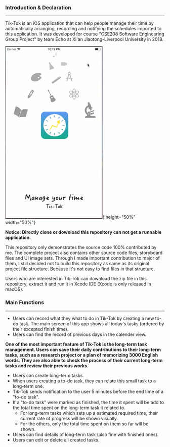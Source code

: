 ### Introduction & Declaration
---
Tik-Tok is an iOS application that can help people manage their time by automatically arranging, recording and notifying the schedules imported to this application. It was developed for course "CSE208 Software Engineering Group Project" by team Echo at Xi'an Jiaotong-Liverpool University in 2018.    

![the launch page of Tik-Tok](images/launchpage.jpg){:height="50%" width="50%"}


**Notice: Directly clone or download this repository can not get a runnable application.**

This repository only demonstrates the source code 100% contributed by me. The complete project also contains other source code files, storyboard files and UI image sets. Through I made important contribution to major of them, I still decided not to build this repository as same as its original project file structure. Because it's not easy to find files in that structure.

Users who are interested in Tik-Tok can download the zip file in this repository, extract it and run it in Xcode IDE (Xcode is only released in macOS).

### Main Functions
---
* Users can record what they what to do in Tik-Tok by creating a new to-do task. The main screen of this app shows all today's tasks (ordered by their excepted finish time).
* Users can find the record of previous days in the calender view.

**One of the most important feature of Tik-Tok is the long-term task management. Users can save their daily contributions to their long-term tasks, such as a research project or a plan of memorizing 3000 English words. They are also able to check the process of their current long-term tasks and review their previous works.** 
* Users can create long-term tasks.
* When users creating a to-do task, they can relate this small task to a long-term one.
* Tik-Tok sends notification to the user 5 minutes before the end time of a "to-do task".
* If a "to-do task" were marked as finished, the time it spent will be add to the total time spent on the long-term task it related to. 
    * For long-term tasks which sets up a estimated required time, their current rate of progress will be shown visually.
    * For the others, only the total time spent on them so far will be shown.
* Users can find details of long-term task (also fine with finished ones).
* Users can edit or delete all created tasks.




